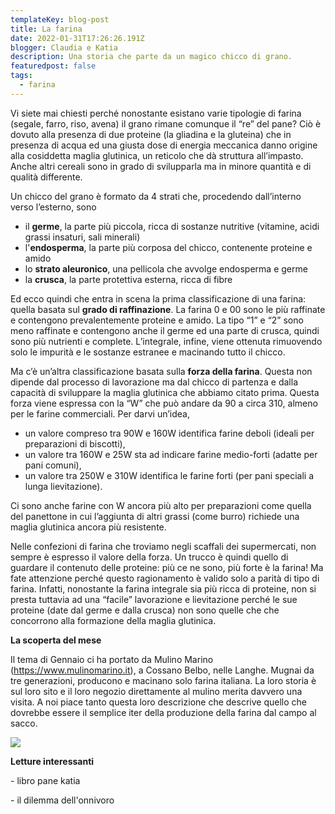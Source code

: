 ```yaml
---
templateKey: blog-post
title: La farina
date: 2022-01-31T17:26:26.191Z
blogger: Claudia e Katia
description: Una storia che parte da un magico chicco di grano.
featuredpost: false
tags:
  - farina
---
```

Vi siete mai chiesti perché nonostante esistano varie tipologie di farina (segale, farro, riso, avena) il grano rimane comunque il “re” del pane?  Ciò è dovuto alla presenza di due proteine (la gliadina e la gluteina) che in presenza di acqua ed una giusta dose di energia meccanica danno origine alla cosiddetta maglia glutinica, un reticolo che dà struttura all’impasto.  Anche altri cereali sono in grado di svilupparla ma in minore quantità e di qualità differente.

Un chicco del grano è formato da 4 strati che, procedendo dall’interno verso l’esterno, sono

* il **germe**, la parte più piccola, ricca di sostanze nutritive (vitamine, acidi grassi insaturi, sali minerali)
* l'**endosperma**, la parte più corposa del chicco, contenente proteine e amido
* lo **strato aleuronico**, una pellicola che avvolge endosperma e germe
* la **crusca**, la parte protettiva esterna, ricca di fibre

Ed ecco quindi che entra in scena la prima classificazione di una farina: quella basata sul **grado di raffinazione**.  La farina 0 e 00 sono le più raffinate e contengono prevalentemente proteine e amido.  La tipo “1” e “2” sono meno raffinate e contengono anche il germe ed una parte di crusca, quindi sono più nutrienti e complete.  L’integrale, infine, viene ottenuta rimuovendo solo le impurità e le sostanze estranee e macinando tutto il chicco.

Ma c’è un’altra classificazione basata sulla **forza della farina**.  Questa non dipende dal processo di lavorazione ma dal chicco di partenza e dalla capacità di sviluppare la maglia glutinica che abbiamo citato prima.  Questa forza viene espressa con la “W” che può andare da 90 a circa 310, almeno per le farine commerciali.  Per darvi un’idea, 

* un valore compreso tra 90W e 160W identifica farine deboli (ideali per preparazioni di biscotti),
* un valore tra 160W e 25W sta ad indicare farine medio-forti (adatte per pani comuni),
* un valore tra 250W e 310W identifica le farine forti (per pani speciali a lunga lievitazione). 

Ci sono anche farine con W ancora più alto per preparazioni come quella del panettone in cui l’aggiunta di altri grassi (come burro) richiede una maglia glutinica ancora più resistente.

Nelle confezioni di farina che troviamo negli scaffali dei supermercati, non sempre è espresso il valore della forza.  Un trucco è quindi quello di guardare il contenuto delle proteine: più ce ne sono, più forte è la farina!  Ma fate attenzione perché questo ragionamento è valido solo a parità di tipo di farina. Infatti, nonostante la farina integrale sia più ricca di proteine, non si presta tuttavia ad una “facile” lavorazione e lievitazione perché le sue proteine (date dal germe e dalla crusca) non sono quelle che che concorrono alla formazione della maglia glutinica.

**La scoperta del mese**

Il tema di Gennaio ci ha portato da Mulino Marino (https://www.mulinomarino.it), a Cossano Belbo, nelle Langhe.  Mugnai da tre generazioni, producono e macinano solo farina italiana.  La loro storia è sul loro sito e il loro negozio direttamente al mulino merita davvero una visita.  A noi piace tanto questa loro descrizione  che descrive quello che dovrebbe essere il semplice iter della produzione della farina dal campo al sacco.

![](/img/camposacco.jpg)

**Letture interessanti**

\- libro pane katia

\- il dilemma dell'onnivoro